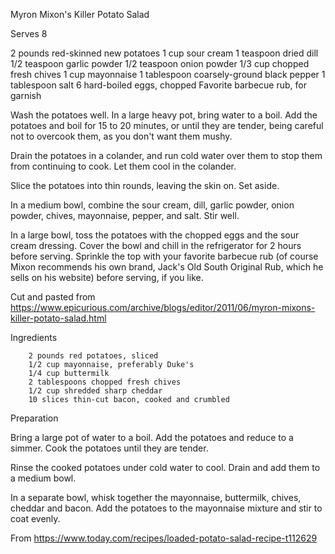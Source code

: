 Myron Mixon's Killer Potato Salad

Serves 8

2 pounds red-skinned new potatoes
1 cup sour cream
1 teaspoon dried dill
1/2 teaspoon garlic powder
1/2 teaspoon onion powder
1/3 cup chopped fresh chives
1 cup mayonnaise
1 tablespoon coarsely-ground black pepper
1 tablespoon salt
6 hard-boiled eggs, chopped
Favorite barbecue rub, for garnish

Wash the potatoes well. In a large heavy pot, bring water to a boil. Add the potatoes and boil for 15 to 20 minutes, or until they are tender, being careful not to overcook them, as you don't want them mushy.

Drain the potatoes in a colander, and run cold water over them to stop them from continuing to cook. Let them cool in the colander.

Slice the potatoes into thin rounds, leaving the skin on. Set aside.

In a medium bowl, combine the sour cream, dill, garlic powder, onion powder, chives, mayonnaise, pepper, and salt. Stir well.

In a large bowl, toss the potatoes with the chopped eggs and the sour cream dressing. Cover the bowl and chill in the refrigerator for 2 hours before serving. Sprinkle the top with your favorite barbecue rub (of course Mixon recommends his own brand, Jack's Old South Original Rub, which he sells on his website) before serving, if you like. 

Cut and pasted from https://www.epicurious.com/archive/blogs/editor/2011/06/myron-mixons-killer-potato-salad.html



Ingredients

        2 pounds red potatoes, sliced
        1/2 cup mayonnaise, preferably Duke's
        1/4 cup buttermilk
        2 tablespoons chopped fresh chives
        1/2 cup shredded sharp cheddar
        10 slices thin-cut bacon, cooked and crumbled

Preparation

Bring a large pot of water to a boil. Add the potatoes and reduce to a simmer. Cook the potatoes until they are tender.

Rinse the cooked potatoes under cold water to cool. Drain and add them to a medium bowl.

In a separate bowl, whisk together the mayonnaise, buttermilk, chives, cheddar and bacon. Add the potatoes to the mayonnaise mixture and stir to coat evenly. 

From https://www.today.com/recipes/loaded-potato-salad-recipe-t112629
